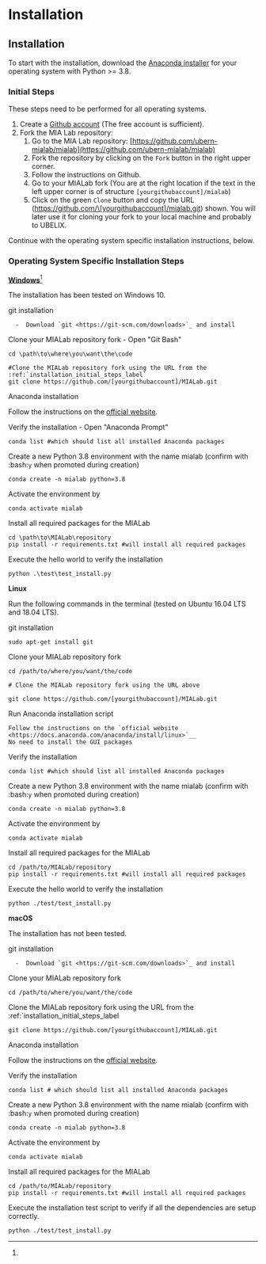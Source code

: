 # Installation

## Installation

To start with the installation, download the [Anaconda installer](https://www.anaconda.com/distribution/) for your operating system with Python >= 3.8.

### Initial Steps

These steps need to be performed for all operating systems.

1. Create a [Github account](https://github.com/signup?ref\_cta=Sign+up\&ref\_loc=header+logged+out\&ref\_page=%2F\&source=header-home) (The free account is sufficient).
2. Fork the MIA Lab repository:
   1. Go to the MIA Lab repository: [https://github.com/ubern-mialab/mialab](https://github.com/ubern-mialab/mialab)
   2. Fork the repository by clicking on the `Fork` button in the right upper corner.
   3. Follow the instructions on Github.
   4. Go to your MIALab fork (You are at the right location if the text in the left upper corner is of structure `[yourgithubaccount]/mialab`)
   5. Click on the green `Clone` button and copy the URL (https://github.com/\[yourgithubaccount]/mialab.git) shown. You will later use it for cloning your fork to your local machine and probably to UBELIX.

Continue with the operating system specific installation instructions, below.

### Operating System Specific Installation Steps

[**Windows**](#user-content-fn-1)[^1]

The installation has been tested on Windows 10.

git installation

```
  -  Download `git <https://git-scm.com/downloads>`_ and install
```

Clone your MIALab repository fork - Open "Git Bash"

```
cd \path\to\where\you\want\the\code

#Clone the MIALab repository fork using the URL from the :ref:`installation_initial_steps_label`
git clone https://github.com/[yourgithubaccount]/MIALab.git
```

Anaconda installation

Follow the instructions on the [official website](https://docs.anaconda.com/anaconda/install/mac-os/).

Verify the installation - Open "Anaconda Prompt"

```
conda list #which should list all installed Anaconda packages
```

Create a new Python 3.8 environment with the name mialab (confirm with :bash:`y` when promoted during creation)

```
conda create -n mialab python=3.8
```

Activate the environment by

```
conda activate mialab
```

Install all required packages for the MIALab

```
cd \path\to\MIALab\repository
pip install -r requirements.txt #will install all required packages
```

Execute the hello world to verify the installation

```
python .\test\test_install.py
```

**Linux**

Run the following commands in the terminal (tested on Ubuntu 16.04 LTS and 18.04 LTS).

git installation

```
sudo apt-get install git
```

Clone your MIALab repository fork

```
cd /path/to/where/you/want/the/code

# Clone the MIALab repository fork using the URL above

git clone https://github.com/[yourgithubaccount]/MIALab.git
```

Run Anaconda installation script

```
Follow the instructions on the `official website <https://docs.anaconda.com/anaconda/install/linux>`__
No need to install the GUI packages
```

Verify the installation

```
conda list #which should list all installed Anaconda packages
```

Create a new Python 3.8 environment with the name mialab (confirm with :bash:`y` when promoted during creation)

```
conda create -n mialab python=3.8
```

Activate the environment by

```
conda activate mialab
```

Install all required packages for the MIALab

```
cd /path/to/MIALab/repository
pip install -r requirements.txt #will install all required packages
```

Execute the hello world to verify the installation

```
python ./test/test_install.py
```

**macOS**

The installation has not been tested.

git installation

```
  -  Download `git <https://git-scm.com/downloads>`_ and install
```

Clone your MIALab repository fork&#x20;

```
cd /path/to/where/you/want/the/code
```

Clone the MIALab repository fork using the URL from the :ref:\`installation\_initial\_steps\_label

```
git clone https://github.com/[yourgithubaccount]/MIALab.git
```

Anaconda installation&#x20;

Follow the instructions on the [official website](https://docs.anaconda.com/anaconda/install/mac-os/).

Verify the installation

```
conda list # which should list all installed Anaconda packages
```

Create a new Python 3.8 environment with the name mialab (confirm with :bash:`y` when promoted during creation)

```
conda create -n mialab python=3.8
```

Activate the environment by

```
conda activate mialab
```

Install all required packages for the MIALab

```
cd /path/to/MIALab/repository
pip install -r requirements.txt #will install all required packages
```

Execute the installation test script to verify if all the dependencies are setup correctly.

```
python ./test/test_install.py
```

[^1]: 
